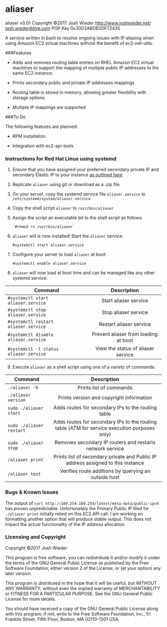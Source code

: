 # aliaser
aliaser v0.01
Copyright ©2017 Josh Wieder
http://www.joshwieder.net/
josh.wieder@live.com
PGP Key 0x30D2ABDB2DF72435

A service written in bash to resolve ongoing issues with IP aliasing when using Amazon EC2 virtual machines without the benefit of ec2-net-utils.

###Features

- Adds and removes routing table entries on RHEL Amazon EC2 virtual machines to support the mapping of multiple public IP addresses to the same EC2 instance.

- Prints secondary public and private IP addresses mappings

- Routing table is stored in memory, allowing greater flexibility with storage options

- Multiple IP mappings are supported

###To Do

The following features are planned:

- RPM installation

- Integration with ec2-api-tools

### Instructions for Red Hat Linux using systemd

1. Ensure that you have assigned your preferred secondary private IP and secondary Elastic IP to your instance [as outlined here](http://www.joshwieder.net/2015/08/assigning-multiple-ip-addresses-to.html)

2. Replicate `aliaser` using git or download as a .zip file
 
3. On your server, copy the systemd service file `aliaser.service` to `/etc/systemd/system/aliaser.service`

4. Copy the shell script `aliaser` to `/usr/bin/aliaser`

5. Assign the script an executable bit to the shell script as follows:

       `#chmod +x /usr/bin/aliaser`
       
6. `aliaser` will is now installed! Start the `aliaser` service:

	`#systemctl start aliaser.service`

7. Configure your server to load `aliaser` at boot:

	`#systemctl enable aliaser.service`

8. `aliaser` will now load at boot time and can be managed like any other systemd service:

| Command                                | Description                          |
| -------------------------------------- |:------------------------------------:|
| `#systemctl start aliaser.service`     | Start aliaser service                |
| `#systemctl stop aliaser.service`      |  Stop aliaser service                |
| `#systemctl restart aliaser.service`   |  Restart aliaser service             |    
| `#systemctl disable aliaser.service`   | Prevent aliaser from loading at boot |
| `#systemctl -l status aliaser.service` | View the status of aliaser service   |


9. Execute `aliaser` as a shell script using one of a variety of commands:

| Command                  | Description                                                                                  |
| ------------------------ |:--------------------------------------------------------------------------------------------:|
| `./aliaser -h`           | Prints list of commands                                                                      |
| `./aliaser version`      | Prints version and copyright information                                                     |
| `sudo ./aliaser start`   | Adds routes for secondary IPs to the routing table                                           |    
| `sudo ./aliaser restart` | Adds routes for secondary IPs to the routing table (ATM for service execution purposes only) |
| `sudo ./aliaser stop`    | Removes secondary IP routers and restarts network service                                    |
| `/aliaser print`         | Prints list of secondary private and Public IP address assigned to this instance             |
| `/aliaser test`          | Verifies route additions by querying an outside host                                         |
    
### Bugs & Known Issues

The output of `curl http://169.254.169.254/latest/meta-data/public-ipv4` has proven unpredictable. Unfortunately the Primary Public IP filed for
`./aliaser print` initially relied on this EC2 API call. I am working on formatting another option that will produce stable output. This does not impact the actual functionality of the IP address allocation.

### Licensing and Copyright

Copyright ©2017 Josh Wieder

This program is free software; you can redistribute it and/or modify
it under the terms of the GNU General Public License as published by
the Free Software Foundation; either version 2 of the License, or
(at your option) any later version.

This program is distributed in the hope that it will be useful,
but WITHOUT ANY WARRANTY; without even the implied warranty of
MERCHANTABILITY or FITNESS FOR A PARTICULAR PURPOSE.  See the
GNU General Public License for more details.

You should have received a copy of the GNU General Public License along
with this program; if not, write to the Free Software Foundation, Inc.,
51 Franklin Street, Fifth Floor, Boston, MA 02110-1301 USA.

